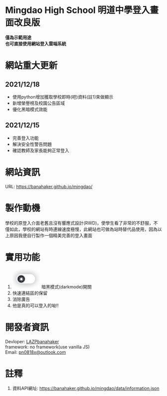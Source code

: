 # Mingdao High School 明道中學登入畫面改良版
**僅為示範用途**  
**也可直接使用網站登入雲端系統**  
# 網站重大更新
## 2021/12/18
 - 使用python增加獲取學校即時(吧)資料(註1)來做顯示
 - 新增榮譽榜及校園公告區域
 - 優化黑暗模式效能
## 2021/12/15
 - 完善登入功能
 - 解決安全性警告問題
 - 確認教師及家長能夠正常登入
# 網站資訊
URL: https://banahaker.github.io/mingdao/
# 製作動機
學校的原登入介面老舊且沒有響應式設計(RWD)，使學生看了非常的不舒服，不僅如此，學校的網站有時連線速度極慢，此網站也可做為站時替代品使用，因為以上原因我便自行製作一個精美完善的登入畫面
# 實用功能
1. ![darkmodeScreenShot](img/darkmode.png) 
暗黑模式(darkmode)開關
2. 快速連結區的保留
3. 消除廣告
4. 他是真的可以登入的呦!!
# 開發者資訊
Devloper: [LAZPbanahaker](https://github.com/banahaker)  
framework: no framework(use vanilla JS)  
Email: pn0818x@outlook.com  
# 註釋
1. 資料API網址: https://banahaker.github.io/mingdao/data/information.json